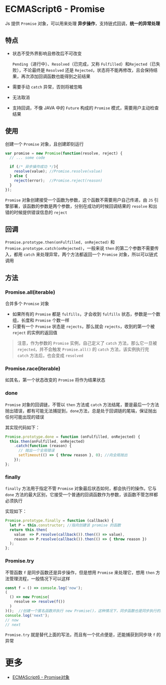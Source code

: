 # ECMAScript6 - Promise

Js 提供 `Promise` 对象，可以用来处理 **异步操作**，支持链式回调，**统一的异常处理**

## 特点

- 状态不受外界影响且修改后不可改变

  `Pending`（进行中）、`Resolved`（已完成，又称 `Fulfilled`）和`Rejected`（已失败），不论最终是 `Resolved` 还是 `Rejected`，状态将不能再修改，且会保持结果，再次添加回调函数也能得到之前结果

- 需要手动 `catch` 异常，否则将被忽略

- 无法取消

- 支持回调，不像 JAVA 中的 `Future` 构成的 `Promise` 模式，需要用户主动检查结果

## 使用

创建一个 `Promise` 对象，且创建即刻运行

```javascript
var promise = new Promise(function(resolve, reject) {
  // ... some code

  if (/* 异步操作成功 */){
    resolve(value); //Promise.resolve(value)
  } else {
    reject(error);  //Promise.reject(reason)
  }
});
```

`Promise` 对象创建接受一个函数为参数，这个函数不需要用户自己传递，由 `JS` 引擎部署，该函数的参数是两个参数，分别在成功的时候回调结果的 `resolve` 和出错的时候提供错误信息的 `reject`

## 回调

`Promise.prototype.then(onFulfilled, onRejected)` 和 `Promise.prototype.catch(onRejected)`，一般来说 `then` 的第二个参数不需要传入，都用 `catch` 来处理异常，两个方法都返回一个 `Promise` 对象，所以可以链式调用

## 方法

### Promise.all(iterable)

合并多个 `Promise` 对象

- 如果所有的 `Promise` 都是 `fulfills`，才会收到 `fulfills` 状态，参数是一个数组，长度和 `Promise` 个数一样
- 只要有一个 `Promise` 状态是 `rejects`，那么就会 `rejects`，收到的第一个被 `reject` 的实例的返回值

> 注意，作为参数的 `Promise` 实例，自己定义了 `catch` 方法，那么它一旦被 `rejected`，并不会触发 `Promise.all()` 的 `catch` 方法，该实例执行完 `catch` 方法后，也会变成 `resolved`

### Promise.race(iterable)

如其名，第一个状态改变的 `Promise` 将作为结果状态

### done

`Promise` 对象的回调链，不管以 `then` 方法或 `catch` 方法结尾，要是最后一个方法抛出错误，都有可能无法捕捉到，`done`方法，总是处于回调链的尾端，保证抛出任何可能出现的错误

其实现代码如下：

```javascript
Promise.prototype.done = function (onFulfilled, onRejected) {
  this.then(onFulfilled, onRejected)
    .catch(function (reason) {
      // 抛出一个全局错误
      setTimeout(() => { throw reason }, 0); //向全局抛出
    });
};
```

### finally

`finally` 方法用于指定不管 `Promise` 对象最后状态如何，都会执行的操作。它与 `done` 方法的最大区别，它接受一个普通的回调函数作为参数，该函数不管怎样都必须执行

实现如下：

```javascript
Promise.prototype.finally = function (callback) {
  let P = this.constructor; //指向创建该 promise 的函数
  return this.then(
    value  => P.resolve(callback()).then(() => value),
    reason => P.resolve(callback()).then(() => { throw reason })
  );
};
```

### Promise.try

不管函数 `f` 是同步函数还是异步操作，但是想用 `Promise` 来处理它，想用 `then` 方法管理流程，一般情况下可以这样

```javascript
const f = () => console.log('now');
(
  () => new Promise(
    resolve => resolve(f())
  )
)();  //创建一个匿名函数并执行 new Promise()，这种情况下，同步函数也是同步执行的。
console.log('next');
// now
// next
```

`Promise.try` 就是替代上面的写法，而且有一个优点便是，还能捕获到同步块 `f` 的异常

# 更多

- [ECMAScript6 - Promise对象](http://es6.ruanyifeng.com/#docs/promise)
